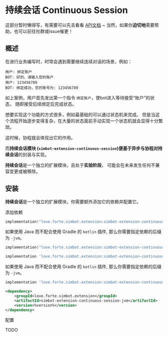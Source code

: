 # 持续会话 Continuous Session

<primary-label ref="doc-wip" />
<secondary-label ref="experimental-sec" />

<include from="refers.md" element-id="doc-TODO"></include>

<warning>

这部分暂时懒得写，有需要可以先去看看 [API文档](http://docs.simbot.forte.love/main-v4/simbot-extensions/simbot-extension-continuous-session/love.forte.simbot.extension.continuous.session/-continuous-session-context/index.html) ~
当然，如果你**迫切地**需要帮助，也可以前往社群或issue催更！

</warning>

## 概述

在进行业务编写时，时常会遇到需要继续连续对话的场景，例如：

```
用户: 绑定账户
BOT: 好的，请输入您的账户
用户: 123456789
BOT: 绑定成功，您的账号为: 123456789
```

如上案例，用户首先发出第一个指令 `绑定账户`，使bot进入等待接受“账户”的状态，
随即接受后续绑定后完成状态。

想要实现这个功能的方式很多，例如最基础的可以通过状态机来完成。
但是当这个流程开始逐步变得复杂，在大量的状态面前手动实现一个状态机就会显得十分繁琐。

这时候，协程就会体现出它的作用。

而**持续会话模块 (`simbot-extension-continuous-session`)**便基于异步与协程对**持续会话**的封装与实现。

<warning title="实验性">

**持续会话**是一个独立的扩展模块，且处于**实验阶段**，
可能会在未来发生任何不兼容变更或被移除。

</warning>


## 安装

**持续会话**是一个独立的扩展模块，你需要额外添加它的依赖并配置它。

<procedure>
<step><control>添加依赖</control>

<tabs id="build" group="build">
<tab title="Gradle(Kotlin DSL)" group-key="kts">

```Kotlin
implementation("love.forte.simbot.extension:simbot-extension-continuous-session:%version%")
```

如果使用 Java 而不配合使用 Gradle 的 `kotlin` 插件, 那么你需要指定依赖的后缀为 `-jvm`。

```Kotlin
implementation("love.forte.simbot.extension:simbot-extension-continuous-session-jvm:%version%")
```

</tab>
<tab title="Gradle(Groovy)" group-key="groovy">

```Groovy
implementation 'love.forte.simbot.extension:simbot-extension-continuous-session:%version%'
```

如果使用 Java 而不配合使用 Gradle 的 `kotlin` 插件, 那么你需要指定依赖的后缀为 `-jvm`。

```Groovy
implementation 'love.forte.simbot.extension:simbot-extension-continuous-session-jvm:%version%'
```

</tab>
<tab title="Maven" group-key="maven">

```xml
<dependency>
    <groupId>love.forte.simbot.extension</groupId>
    <artifactId>simbot-extension-continuous-session-jvm</artifactId>
    <version>%version%</version>
</dependency>
```

</tab>
</tabs>
</step>
<step><control>配置</control>

TODO

<tabs>
<tab title="核心库">

</tab>
<tab title="SpringBoot">

</tab>
</tabs>

</step>
</procedure>



